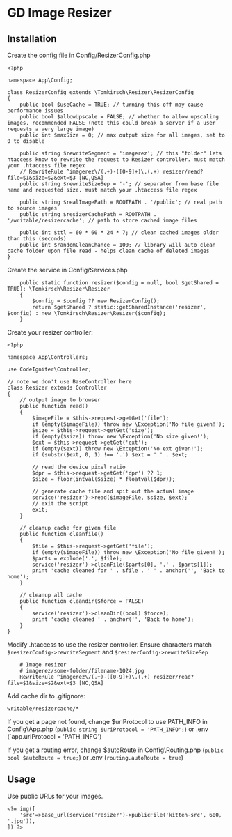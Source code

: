 # GD Image Resizer

## Installation

Create the config file in Config/ResizerConfig.php

```
<?php

namespace App\Config;

class ResizerConfig extends \Tomkirsch\Resizer\ResizerConfig
{
	public bool $useCache = TRUE; // turning this off may cause performance issues
	public bool $allowUpscale = FALSE; // whether to allow upscaling images, recommended FALSE (note this could break a server if a user requests a very large image)
	public int $maxSize = 0; // max output size for all images, set to 0 to disable

	public string $rewriteSegment = 'imagerez'; // this "folder" lets htaccess know to rewrite the request to Resizer controller. must match your .htaccess file regex
	// RewriteRule ^imagerez\/(.+)-([0-9]+)\.(.+) resizer/read?file=$1&size=$2&ext=$3 [NC,QSA]
	public string $rewriteSizeSep = '-'; // separator from base file name and requested size. must match your .htaccess file regex

	public string $realImagePath = ROOTPATH . '/public'; // real path to source images
	public string $resizerCachePath = ROOTPATH . '/writable/resizercache'; // path to store cached image files

	public int $ttl = 60 * 60 * 24 * 7; // clean cached images older than this (seconds)
	public int $randomCleanChance = 100; // library will auto clean cache folder upon file read - helps clean cache of deleted images
}

```

Create the service in Config/Services.php

```
	public static function resizer($config = null, bool $getShared = TRUE): \Tomkirsch\Resizer\Resizer
    {
        $config = $config ?? new ResizerConfig();
        return $getShared ? static::getSharedInstance('resizer', $config) : new \Tomkirsch\Resizer\Resizer($config);
    }
```

Create your resizer controller:

```
<?php

namespace App\Controllers;

use CodeIgniter\Controller;

// note we don't use BaseController here
class Resizer extends Controller
{
	// output image to browser
	public function read()
	{
		$imageFile = $this->request->getGet('file');
		if (empty($imageFile)) throw new \Exception('No file given!');
		$size = $this->request->getGet('size');
		if (empty($size)) throw new \Exception('No size given!');
		$ext = $this->request->getGet('ext');
		if (empty($ext)) throw new \Exception('No ext given!');
		if (substr($ext, 0, 1) !== '.') $ext = '.' . $ext;

		// read the device pixel ratio
		$dpr = $this->request->getGet('dpr') ?? 1;
		$size = floor(intval($size) * floatval($dpr));

		// generate cache file and spit out the actual image
		service('resizer')->read($imageFile, $size, $ext);
		// exit the script
		exit;
	}

	// cleanup cache for given file
	public function cleanfile()
	{
		$file = $this->request->getGet('file');
		if (empty($imageFile)) throw new \Exception('No file given!');
		$parts = explode('.', $file);
		service('resizer')->cleanFile($parts[0], '.' . $parts[1]);
		print 'cache cleaned for ' . $file . ' ' . anchor('', 'Back to home');
	}

	// cleanup all cache
	public function cleandir($force = FALSE)
	{
		service('resizer')->cleanDir((bool) $force);
		print 'cache cleaned ' . anchor('', 'Back to home');
	}
}
```

Modify .htaccess to use the resizer controller. Ensure characters match `$resizerConfig->rewriteSegment` and `$resizerConfig->rewriteSizeSep`

```
	# Image resizer
	# imagerez/some-folder/filename-1024.jpg
	RewriteRule ^imagerez\/(.+)-([0-9]+)\.(.+) resizer/read?file=$1&size=$2&ext=$3 [NC,QSA]
```

Add cache dir to .gitignore:

```
writable/resizercache/*
```

If you get a page not found, change $uriProtocol to use PATH_INFO in Config\App.php (`public string $uriProtocol = 'PATH_INFO';`) or .env (`app.uriProtocol = 'PATH_INFO')

If you get a routing error, change $autoRoute in Config\Routing.php (`public bool $autoRoute = true;`) or .env (`routing.autoRoute = true`)

## Usage

Use public URLs for your images.

```
<?= img([
	'src'=>base_url(service('resizer')->publicFile('kitten-src', 600, '.jpg')),
]) ?>
```
